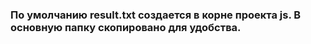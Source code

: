 ### По умолчанию result.txt создается в корне проекта js. В основную папку скопировано для удобства.

